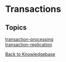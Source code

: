 # Transactions

## Topics

[transaction-processing](./transaction-processing)  
[transaction-replication](./transaction-replication)  

[Back to Knowledgebase](./../README.md)
